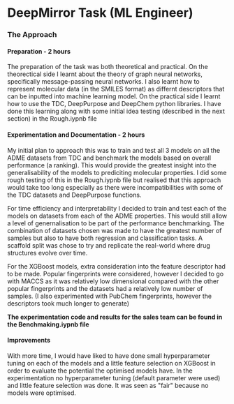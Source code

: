 # DeepMirror Task (ML Engineer)

### The Approach

#### Preparation - 2 hours

The preparation of the task was both theoretical and practical. On the theorectical side I learnt about the theory of graph neural networks, specifically message-passing neural networks. I also learnt how to represent molecular data (in the SMILES format) as differnt descriptors that can be inputted into machine learning model. On the practical side I learnt how to use the TDC, DeepPurpose and DeepChem python libraries. I have done this learning along with some initial idea testing (described in the next section) in the Rough.iypnb file

#### Experimentation and Documentation - 2 hours

My initial plan to approach this was to train and test all 3 models on all the ADME datasets from TDC and benchmark the models based on overall performance (a ranking). This would provide the greatest insight into the generalisability of the models to prediciting molecular properties. I did some rough testing of this in the Rough.iypnb file but realised that this approach would take too long especially as there were incompatibilities with some of the TDC datasets and DeepPurpose functions.

For time efficiency and interpretability I decided to train and test each of the models on datasets from each of the ADME properties. This would still allow a level of genernalisation to be part of the performance benchmarking. The combination of datasets chosen was made to have the greatest number of samples but also to have both regression and classification tasks. A scaffold split was chose to try and replicate the real-world where drug structures evolve over time.

For the XGBoost models, extra consideration into the feature descriptor had to be made. Popular fingerprints were considered, however I decided to go with MACCS as it was relatively low dimensional compared with the other popular fingerprints and the datasets had a relatively low number of samples. (I also experimented with PubChem fingerprints, however the descriptors took much longer to generate)

**The experimentation code and results for the sales team can be found in the Benchmaking.iypnb file**


#### Improvements

With more time, I would have liked to have done small hyperparameter tuning on each of the models and a little feature selection on XGBoost in order to evaluate the potential the optimised models have. In the experimentation no hyperparameter tuning (default parameter were used) and little feature selection was done. It was seen as "fair" because no models were optimised.

